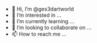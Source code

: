 - 👋 Hi, I’m @ges3dartworld
- 👀 I’m interested in ...
- 🌱 I’m currently learning ...
- 💞️ I’m looking to collaborate on ...
- 📫 How to reach me ...

<!---
ges3dartworld/ges3dartworld is a ✨ special ✨ repository because its `README.md` (this file) appears on your GitHub profile.
You can click the Preview link to take a look at your changes.
--->
